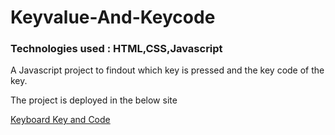 # Keyvalue-And-Keycode
### Technologies used : HTML,CSS,Javascript

A Javascript project to findout which key is pressed and the key code of the key.

The project is deployed in the below site

[Keyboard Key and Code](https://vigorous-aryabhata-fe52e5.netlify.app/)
